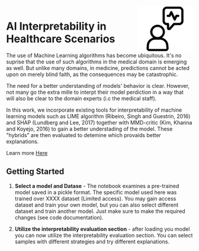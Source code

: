 
<img src="img/int.png" width=150 height=125 align="right">


# AI Interpretability in Healthcare Scenarios

The use of Machine Learning algorithms has become ubiquitous. It's no suprise that the use of such algorithms in the medical domain is emerging as well. But unlike many domains, in medicine, predictions cannot be acted upon on merely blind faith, as the consequences may be catastrophic.

The need for a better understanding of models' behavior is clear. However, not many go the extra mille to interpt their model perdiction in a way that will also be clear to the domain experts (i.c the medical staff).

In this work, we incorporate existing tools for interpretability of machine learning models such as LIME algorithm (Ribeiro, Singh and Guestrin, 2016) and SHAP (Lundberg and Lee, 2017) together with MMD-critic (Kim, Khanna and Koyejo, 2016) to gain a better understading of the model. These "hybrids" are then evaluated to detemine which provaids better explanations.

Learn more [Here](https://bareini.github.io/AI-Interpretability/)

## Getting Started

1. **Select a model and Datase** - The notebook examines a pre-trained model saved in a pickle format.
The specific model used here was trained over XXXX dataset (Limited access). You may gain access dataset and train your own model, but you can also select different dataset and train another model. Just make sure to make the required changes (see code documentation).

2. **Utilize the interpretability evaluation section** - after loading you model you can now utilize the interpretability evaluation section. You can select samples with different strategies and try different explanations.
